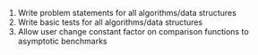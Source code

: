 1. Write problem statements for all algorithms/data structures
2. Write basic tests for all algorithms/data structures
3. Allow user change constant factor on comparison functions to asymptotic benchmarks
